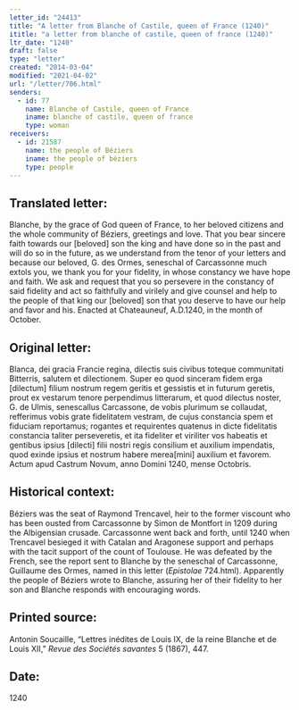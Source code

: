 ```yaml
---
letter_id: "24413"
title: "A letter from Blanche of Castile, queen of France (1240)"
ititle: "a letter from blanche of castile, queen of france (1240)"
ltr_date: "1240"
draft: false
type: "letter"
created: "2014-03-04"
modified: "2021-04-02"
url: "/letter/706.html"
senders:
  - id: 77
    name: Blanche of Castile, queen of France
    iname: blanche of castile, queen of france
    type: woman
receivers:
  - id: 21587
    name: the people of Béziers
    iname: the people of béziers
    type: people
---
```

<h2> Translated letter:</h2>Blanche, by the grace of God queen of France, to her beloved citizens and the whole community of Béziers, greetings and love.
That you bear sincere faith towards our [beloved] son the king and have done so in the past and will do so in the future, as we understand from the tenor of your letters and because our beloved, G. des Ormes, seneschal of Carcassonne much extols you, we thank you for your fidelity, in whose constancy we have hope and faith.  We ask and request that you so persevere in the constancy of said fidelity and act so faithfully and virilely and give counsel and help to the people of that king our [beloved] son that you deserve to have our help and favor and his.
Enacted at Chateauneuf, A.D.1240, in the month of October.
<h2 class="mt-4"> Original letter:</h2>Blanca, dei gracia Francie regina, dilectis suis civibus toteque communitati Bitterris, salutem et dilectionem.
Super eo quod sinceram fidem erga [dilectum] filium nostrum regem geritis et gessistis et in futurum geretis, prout ex vestarum tenore perpendimus litterarum, et quod dilectus noster, G. de Ulmis, senescallus Carcassone, de vobis plurimum se collaudat, refferimus vobis grate fidelitatem vestram, de cujus constancia spem et fiduciam reportamus; rogantes et requirentes quatenus in dicte fidelitatis constancia taliter perseveretis, et ita fideliter et viriliter vos habeatis et gentibus ipsius [dilecti] filii nostri regis consilium et auxilium impendatis, quod exinde ipsius et nostrum habere merea[mini] auxilium et favorem.
Actum apud Castrum Novum, anno Domini 1240, mense Octobris.
<h2 class="mt-4"> Historical context:</h2><p>Béziers was the seat of Raymond Trencavel, heir to the former viscount who has been ousted from Carcassonne by Simon de Montfort in 1209 during the Albigensian crusade. Carcassonne went back and forth, until 1240 when Trencavel besieged it with Catalan and Aragonese support and perhaps with the tacit support of the count of Toulouse. He was defeated by the French, see the report sent to Blanche by the seneschal of Carcassonne, Guillaume des Ormes, named in this letter (<em>Epistolae</em> 724.html). Apparently the people of Béziers wrote to Blanche, assuring her of their fidelity to her son and Blanche responds with encouraging words.</p><h2 class="mt-4"> Printed source:</h2><p>Antonin Soucaille, “Lettres inédites de Louis IX, de la reine Blanche et de Louis XII,” <em>Revue des Sociétés savantes</em> 5 (1867), 447.</p><h2 class="mt-4"> Date:</h2>1240